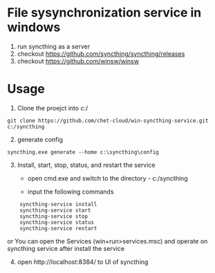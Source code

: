 # File sysynchronization service in windows

1. run syncthing as a server
2. checkout https://github.com/syncthing/syncthing/releases
3. checkout https://github.com/winsw/winsw


# Usage

1. Clone the proejct into c:/

```shell
git clone https://github.com/chet-cloud/win-syncthing-service.git c:/syncthing
```

2.  generate config

```shell
syncthing.exe generate --home c:\syncthing\config
```

3. Install, start, stop, status, and restart the service

    - open cmd.exe and switch to the directory - c:/syncthing

    - input the following commands

```shell
    syncthing-service install
    syncthing-service start
    syncthing-service stop
    syncthing-service status
    syncthing-service restart
```

or You can open the Services (win+run>services.msc) and operate on syncthing service after install the service

4. open http://localhost:8384/ to UI of syncthing